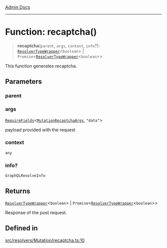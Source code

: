 [Admin Docs](/)

***

# Function: recaptcha()

> **recaptcha**(`parent`, `args`, `context`, `info`?): [`ResolverTypeWrapper`](../../../../types/generatedGraphQLTypes/type-aliases/ResolverTypeWrapper.md)\<`boolean`\> \| `Promise`\<[`ResolverTypeWrapper`](../../../../types/generatedGraphQLTypes/type-aliases/ResolverTypeWrapper.md)\<`boolean`\>\>

This function generates recaptcha.

## Parameters

### parent

### args

[`RequireFields`](../../../../types/generatedGraphQLTypes/type-aliases/RequireFields.md)\<[`MutationRecaptchaArgs`](../../../../types/generatedGraphQLTypes/type-aliases/MutationRecaptchaArgs.md), `"data"`\>

payload provided with the request

### context

`any`

### info?

`GraphQLResolveInfo`

## Returns

[`ResolverTypeWrapper`](../../../../types/generatedGraphQLTypes/type-aliases/ResolverTypeWrapper.md)\<`boolean`\> \| `Promise`\<[`ResolverTypeWrapper`](../../../../types/generatedGraphQLTypes/type-aliases/ResolverTypeWrapper.md)\<`boolean`\>\>

Response of the post request.

## Defined in

[src/resolvers/Mutation/recaptcha.ts:10](https://github.com/Suyash878/talawa-api/blob/cfd688207611ba245c99edd8dbaccb2cdbf6a043/src/resolvers/Mutation/recaptcha.ts#L10)

